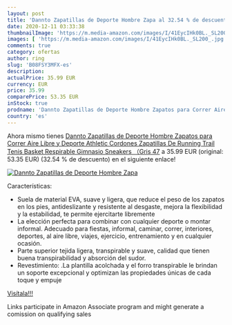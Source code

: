 ```yaml
---
layout: post
title: 'Dannto Zapatillas de Deporte Hombre Zapa al 32.54 % de descuento'
date: 2020-12-11 03:33:38
thumbnailImage: 'https://m.media-amazon.com/images/I/41EycIHk0BL._SL200_.jpg'
images: [ 'https://m.media-amazon.com/images/I/41EycIHk0BL._SL200_.jpg' ]
comments: true
category: ofertas
author: ring
slug: 'B08FSY3MFX-es'
description:
actualPrice: 35.99 EUR
currency: EUR
price: 35.99
comparePrice: 53.35 EUR
inStock: true
prodname: 'Dannto Zapatillas de Deporte Hombre Zapatos para Correr Aire Libre y Deporte Athletic Cordones Zapatillas De Running Trail Tenis Basket Respirable Gimnasio Sneakers （Gris 47'
country: 'es'
---
```


Ahora mismo tienes [Dannto Zapatillas de Deporte Hombre Zapatos para Correr Aire Libre y Deporte Athletic Cordones Zapatillas De Running Trail Tenis Basket Respirable Gimnasio Sneakers （Gris 47](https://www.amazon.es/dp/B08FSY3MFX/?tag=tolees-21) a 35.99 EUR (original: 53.35 EUR) (32.54 %  de descuento) en el siguiente enlace!

[![Dannto Zapatillas de Deporte Hombre Zapa](https://m.media-amazon.com/images/I/41EycIHk0BL._SL200_.jpg)](https://www.amazon.es/dp/B08FSY3MFX/?tag=tolees-21)

Características:

- Suela de material EVA, suave y ligera, que reduce el peso de los zapatos en los pies, antideslizante y resistente al desgaste, mejora la flexibilidad y la estabilidad, te permite ejercitarte libremente
- La elección perfecta para combinar con cualquier deporte o montar informal. Adecuado para fiestas, informal, caminar, correr, interiores, deportes, al aire libre, viajes, ejercicio, entrenamiento y en cualquier ocasión.
- Parte superior tejida ligera, transpirable y suave, calidad que tienen buena transpirabilidad y absorción del sudor.
- Revestimiento: .La plantilla acolchada y el forro transpirable le brindan un soporte excepcional y optimizan las propiedades únicas de cada toque y empuje

[Visítala!!!](https://www.amazon.es/dp/B08FSY3MFX/?tag=tolees-21)

Links participate in Amazon Associate program and might generate a comission on qualifying sales
